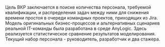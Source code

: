 Цель ВКР заключается в поиске количества персонала, требуемой квалификации, и распределения задач между ними для снижения времени простоя в очереди командных проектов, приходящих из Jira. Модель оригинальных бизнес-процессов и альтернативных сценариев реальной IT-команды была разработана в среде AnyLogic. Здесь реализуется статистическое сравнение результатов моделирования. Текущий набор персонала - руководитель, разработчик и два стажера.
